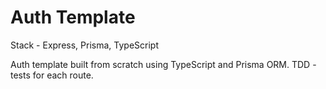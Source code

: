 # Auth Template

Stack - Express, Prisma, TypeScript

Auth template built from scratch using TypeScript and Prisma ORM. TDD - tests for each route.
